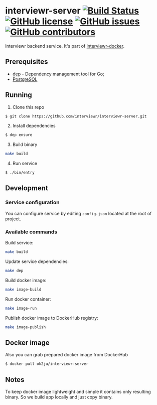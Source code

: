 # interviewr-server [![Build Status](https://travis-ci.org/interviewr/interviewr-server.svg?branch=develop&style=flat-square)](https://travis-ci.org/interviewr/interviewr-server) [![GitHub license](https://img.shields.io/badge/license-MIT-blue.svg?style=flat-square)]( https://github.com/interviewr/interviewr-server/blob/develop/LICENSE) [![GitHub issues](https://img.shields.io/github/issues/interviewr/interviewr-server.svg?style=flat-square)](https://github.com/interviewr/interviewr-server/issues) [![GitHub contributors](https://img.shields.io/github/contributors/interviewr/interviewr-server.svg?style=flat-square)](https://github.com/interviewr/interviewr-server/graphs/contributors)

Interviewr backend service. It's part of [interviewr-docker](https://github.com/interviewr/interviewr-docker).

## Prerequisites
* [dep](https://golang.github.io/dep/) - Dependency management tool for Go;
* [PostgreSQL](https://www.postgresql.org/)

## Running
1. Clone this repo
```sh
$ git clone https://github.com/interviewr/interviewr-server.git
```
2. Install dependencies
```sh
$ dep ensure
```
3. Build binary
```sh
make build
```
4. Run service
```sh
$ ./bin/entry
```

## Development
### Service configuration
You can configure service by editing `config.json` located at the root of project.

### Available commands
Build service:
```sh
make build
```
Update service dependencies:
```sh
make dep
```
Build docker image:
```sh
make image-build
```
Run docker container:
```sh
make image-run
```
Publish docker image to DockerHub registry:
```sh
make image-publish
```

## Docker image
Also you can grab prepared docker image from DockerHub
```sh
$ docker pull ok2ju/interviewr-server
```

## Notes
To keep docker image lightweight and simple it contains only resulting binary. So we build app locally and just copy binary.

